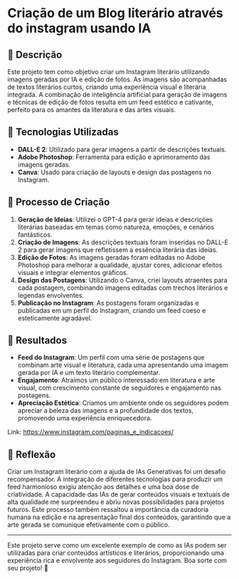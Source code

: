 # Criação de um Blog literário através do instagram usando IA 

## 📒 Descrição
Este projeto tem como objetivo criar um Instagram literário utilizando imagens geradas por IA e edição de fotos. As imagens são acompanhadas de textos literários curtos, criando uma experiência visual e literária integrada. A combinação de inteligência artificial para geração de imagens e técnicas de edição de fotos resulta em um feed estético e cativante, perfeito para os amantes da literatura e das artes visuais.

## 🤖 Tecnologias Utilizadas
- **DALL-E 2**: Utilizado para gerar imagens a partir de descrições textuais.
- **Adobe Photoshop**: Ferramenta para edição e aprimoramento das imagens geradas.
- **Canva**: Usado para criação de layouts e design das postagens no Instagram.

## 🧐 Processo de Criação
1. **Geração de Ideias**: Utilizei o GPT-4 para gerar ideias e descrições literárias baseadas em temas como natureza, emoções, e cenários fantásticos.
2. **Criação de Imagens**: As descrições textuais foram inseridas no DALL-E 2 para gerar imagens que refletissem a essência literária das ideias.
3. **Edição de Fotos**: As imagens geradas foram editadas no Adobe Photoshop para melhorar a qualidade, ajustar cores, adicionar efeitos visuais e integrar elementos gráficos.
4. **Design das Postagens**: Utilizando o Canva, criei layouts atraentes para cada postagem, combinando imagens editadas com trechos literários e legendas envolventes.
5. **Publicação no Instagram**: As postagens foram organizadas e publicadas em um perfil do Instagram, criando um feed coeso e esteticamente agradável.

## 🚀 Resultados
- **Feed do Instagram**: Um perfil com uma série de postagens que combinam arte visual e literatura, cada uma apresentando uma imagem gerada por IA e um texto literário complementar.
- **Engajamento**: Atraímos um público interessado em literatura e arte visual, com crescimento constante de seguidores e engajamento nas postagens.
- **Apreciação Estética**: Criamos um ambiente onde os seguidores podem apreciar a beleza das imagens e a profundidade dos textos, promovendo uma experiência enriquecedora.

Link: https://www.instagram.com/paginas_e_indicacoes/

## 💭 Reflexão 
Criar um Instagram literário com a ajuda de IAs Generativas foi um desafio recompensador. A integração de diferentes tecnologias para produzir um feed harmonioso exigiu atenção aos detalhes e uma boa dose de criatividade. A capacidade das IAs de gerar conteúdos visuais e textuais de alta qualidade me surpreendeu e abriu novas possibilidades para projetos futuros. Este processo também ressaltou a importância da curadoria humana na edição e na apresentação final dos conteúdos, garantindo que a arte gerada se comunique efetivamente com o público.

---

Este projeto serve como um excelente exemplo de como as IAs podem ser utilizadas para criar conteúdos artísticos e literários, proporcionando uma experiência rica e envolvente aos seguidores do Instagram. Boa sorte com seu projeto! 🚀
